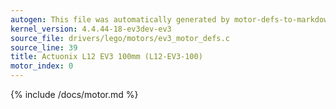 ```yaml
---
autogen: This file was automatically generated by motor-defs-to-markdown.py
kernel_version: 4.4.44-18-ev3dev-ev3
source_file: drivers/lego/motors/ev3_motor_defs.c
source_line: 39
title: Actuonix L12 EV3 100mm (L12-EV3-100)
motor_index: 0
---
```


{% include /docs/motor.md %}
